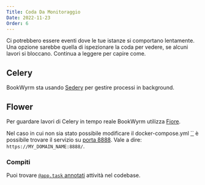 ```yaml
---
Title: Coda Da Monitoraggio
Date: 2022-11-23
Order: 6
---
```


Ci potrebbero essere eventi dove le tue istanze si comportano lentamente. Una opzione sarebbe quella di ispezionare la coda per vedere, se alcuni lavori si bloccano. Continua a leggere per capire come.

## Celery

BookWyrm sta usando [Sedery](https://docs.celeryq.dev/en/stable/) per gestire processi in background.

## Flower

Per guardare lavori di Celery in tempo reale BookWyrm utilizza [Fiore](https://flower.readthedocs.io/en/latest/).

Nel caso in cui non sia stato possibile modificare il docker-compose.yml [``](https://github.com/bookwyrm-social/bookwyrm/blob/dc14670a2ca7553317528d3384146d79df1f7413/docker-compose.yml#L87-L100) è possibile trovare il servizio su [porta 8888](https://github.com/bookwyrm-social/bookwyrm/blob/dc14670a2ca7553317528d3384146d79df1f7413/.env.example#L42-L45). Vale a dire: `https://MY_DOMAIN_NAME:8888/`.

### Compiti

Puoi trovare [`@app.task` annotati](https://github.com/bookwyrm-social/bookwyrm/search?q=%40app.task) attività nel codebase.
